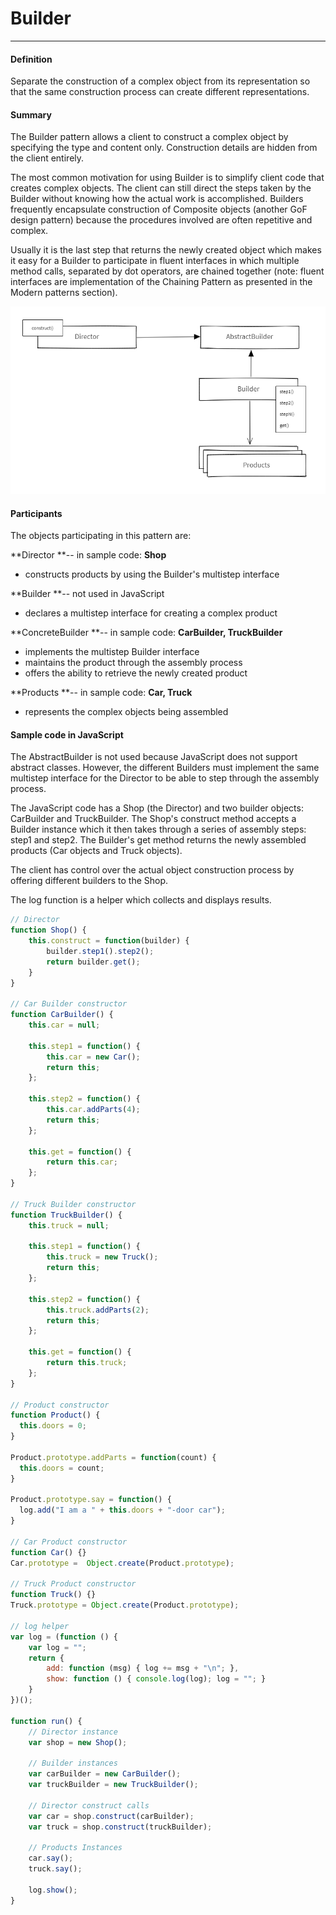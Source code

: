 # Builder

---

#### 

#### Definition

Separate the construction of a complex object from its representation so that the same construction process can create different representations.

#### 

#### Summary

The Builder pattern allows a client to construct a complex object by specifying the type and content only. Construction details are hidden from the client entirely.

The most common motivation for using Builder is to simplify client code that creates complex objects. The client can still direct the steps taken by the Builder without knowing how the actual work is accomplished. Builders frequently encapsulate construction of Composite objects \(another GoF design pattern\) because the procedures involved are often repetitive and complex.

Usually it is the last step that returns the newly created object which makes it easy for a Builder to participate in fluent interfaces in which multiple method calls, separated by dot operators, are chained together \(note: fluent interfaces are implementation of the Chaining Pattern as presented in the Modern patterns section\).

![](/assets/builder.png)

#### Participants

The objects participating in this pattern are:

**Director **-- in sample code: **Shop**

* constructs products by using the Builder's multistep interface

**Builder **-- not used in JavaScript

* declares a multistep interface for creating a complex product

**ConcreteBuilder **-- in sample code: **CarBuilder, TruckBuilder**

* implements the multistep Builder interface
* maintains the product through the assembly process
* offers the ability to retrieve the newly created product

**Products **-- in sample code: **Car, Truck**

* represents the complex objects being assembled

#### 

#### Sample code in JavaScript

The AbstractBuilder is not used because JavaScript does not support abstract classes. However, the different Builders must implement the same multistep interface for the Director to be able to step through the assembly process.

The JavaScript code has a Shop \(the Director\) and two builder objects: CarBuilder and TruckBuilder. The Shop's construct method accepts a Builder instance which it then takes through a series of assembly steps: step1 and step2. The Builder's get method returns the newly assembled products \(Car objects and Truck objects\).

The client has control over the actual object construction process by offering different builders to the Shop.

The log function is a helper which collects and displays results.

```js
// Director
function Shop() {
    this.construct = function(builder) {
        builder.step1().step2();
        return builder.get();
    }
}

// Car Builder constructor
function CarBuilder() {
    this.car = null;

    this.step1 = function() {
        this.car = new Car();
        return this;
    };

    this.step2 = function() {
        this.car.addParts(4);
        return this;
    };

    this.get = function() {
        return this.car;
    };
}

// Truck Builder constructor
function TruckBuilder() {
    this.truck = null;

    this.step1 = function() {
        this.truck = new Truck();
        return this;
    };

    this.step2 = function() {
        this.truck.addParts(2);
        return this;
    };

    this.get = function() {
        return this.truck;
    };
}

// Product constructor
function Product() {
  this.doors = 0;
}

Product.prototype.addParts = function(count) {
  this.doors = count;
}

Product.prototype.say = function() {
  log.add("I am a " + this.doors + "-door car");
}

// Car Product constructor
function Car() {}
Car.prototype =  Object.create(Product.prototype);

// Truck Product constructor
function Truck() {}
Truck.prototype = Object.create(Product.prototype);

// log helper
var log = (function () {
    var log = "";
    return {
        add: function (msg) { log += msg + "\n"; },
        show: function () { console.log(log); log = ""; }
    }
})();

function run() {
    // Director instance
    var shop = new Shop();

    // Builder instances
    var carBuilder = new CarBuilder();
    var truckBuilder = new TruckBuilder();

    // Director construct calls
    var car = shop.construct(carBuilder);
    var truck = shop.construct(truckBuilder);

    // Products Instances
    car.say();
    truck.say();

    log.show();
}
```



